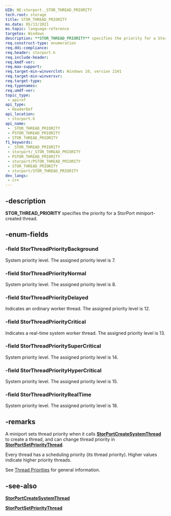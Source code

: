 ```yaml
---
UID: NE:storport._STOR_THREAD_PRIORITY
tech.root: storage
title: STOR_THREAD_PRIORITY
ms.date: 05/13/2021
ms.topic: language-reference
targetos: Windows
description: **STOR_THREAD_PRIORITY** specifies the priority for a StorPort miniport-created thread.
req.construct-type: enumeration
req.ddi-compliance: 
req.header: storport.h
req.include-header: 
req.kmdf-ver: 
req.max-support: 
req.target-min-winverclnt: Windows 10, version 21H1
req.target-min-winversvr: 
req.target-type: 
req.typenames: 
req.umdf-ver: 
topic_type:
 - apiref
api_type:
 - HeaderDef
api_location:
 - storport.h
api_name:
 - _STOR_THREAD_PRIORITY
 - PSTOR_THREAD_PRIORITY
 - STOR_THREAD_PRIORITY
f1_keywords:
 - _STOR_THREAD_PRIORITY
 - storport/_STOR_THREAD_PRIORITY
 - PSTOR_THREAD_PRIORITY
 - storport/PSTOR_THREAD_PRIORITY
 - STOR_THREAD_PRIORITY
 - storport/STOR_THREAD_PRIORITY
dev_langs:
 - c++
---
```


## -description

**STOR_THREAD_PRIORITY** specifies the priority for a StorPort miniport-created thread.

## -enum-fields

### -field StorThreadPriorityBackground

System priority level. The assigned priority level is 7.

### -field StorThreadPriorityNormal

System priority level. The assigned priority level is 8.

### -field StorThreadPriorityDelayed

Indicates an ordinary worker thread. The assigned priority level is 12.

### -field StorThreadPriorityCritical

Indicates a real-time system worker thread. The assigned priority level is 13.

### -field StorThreadPrioritySuperCritical

System priority level. The assigned priority level is 14.

### -field StorThreadPriorityHyperCritical

System priority level. The assigned priority level is 15.

### -field StorThreadPriorityRealTime

System priority level. The assigned priority level is 18.

## -remarks

A miniport sets thread priority when it calls [**StorPortCreateSystemThread**](nf-storport-storportcreatesystemthread.md) to create a thread, and can change thread priority in [**StorPortSetPriorityThread**](nf-storport-storportsetsystemthread.md).

Every thread has a scheduling priority (its thread priority). Higher values indicate higher priority threads.

See [Thread Priorities](/windows-hardware/drivers/kernel/thread-priorities) for general information.

## -see-also

[**StorPortCreateSystemThread**](nf-storport-storportcreatesystemthread.md)

[**StorPortSetPriorityThread**](nf-storport-storportsetsystemthread.md)

